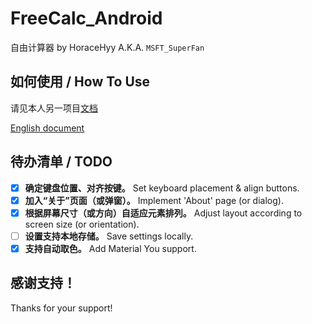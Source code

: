 # FreeCalc_Android
自由计算器 by HoraceHyy A.K.A. `MSFT_SuperFan`

## 如何使用 / How To Use
请见本人另一项目[文档](https://github.com/HoraceHuang-ui/Utilities_Collections#-%E8%87%AA%E7%94%B1%E8%AE%A1%E7%AE%97%E5%99%A8)

[English document](https://github.com/HoraceHuang-ui/Utilities_Collections/blob/master/README_English.md#-free-calculator)

## 待办清单 / TODO
- [x] **确定键盘位置、对齐按键。** Set keyboard placement & align buttons.
- [x] **加入“关于”页面（或弹窗）。** Implement 'About' page (or dialog).
- [x] **根据屏幕尺寸（或方向）自适应元素排列。** Adjust layout according to screen size (or orientation).
- [ ] **设置支持本地存储。** Save settings locally.
- [x] **支持自动取色。** Add Material You support.

## 感谢支持！
Thanks for your support!
